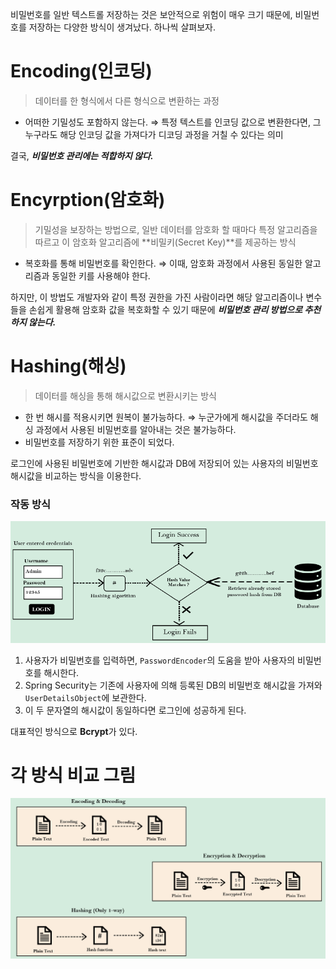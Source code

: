 비밀번호를 일반 텍스트롤 저장하는 것은 보안적으로 위험이 매우 크기 때문에, 비밀번호를 저장하는 다양한 방식이 생겨났다. 하나씩 살펴보자.

# Encoding(인코딩)

> 데이터를 한 형식에서 다른 형식으로 변환하는 과정
> 
- 어떠한 기밀성도 포함하지 않는다.
⇒ 특정 텍스트를 인코딩 값으로 변환한다면, 그 누구라도 해당 인코딩 값을 가져다가 디코딩 과정을 거칠 수 있다는 의미

결국, ***비밀번호 관리에는 적합하지 않다.***

# Encyrption(암호화)

> 기밀성을 보장하는 방법으로, 일반 데이터를 암호화 할 때마다 특정 알고리즘을 따르고 이 암호화 알고리즘에 **비밀키(Secret Key)**를 제공하는 방식
> 
- 복호화를 통해 비밀번호를 확인한다. 
⇒ 이때, 암호화 과정에서 사용된 동일한 알고리즘과 동일한 키를 사용해야 한다.

하지만, 이 방법도 개발자와 같이 특정 권한을 가진 사람이라면 해당 알고리즘이나 변수들을 손쉽게 활용해 암호화 값을 복호화할 수 있기 때문에 ***비밀번호 관리 방법으로 추천하지 않는다.***

# Hashing(해싱)

> 데이터를 해싱을 통해 해시값으로 변환시키는 방식
> 
- 한 번 해시를 적용시키면 원복이 불가능하다. 
⇒ 누군가에게 해시값을 주더라도 해싱 과정에서 사용된 비밀번호를 알아내는 것은 불가능하다.
- 비밀번호를 저장하기 위한 표준이 되었다.

로그인에 사용된 비밀번호에 기반한 해시값과 DB에 저장되어 있는 사용자의 비밀번호 해시값을 비교하는 방식을 이용한다. 

### 작동 방식

![Untitled](./images/security19.png)

1. 사용자가 비밀번호를 입력하면, `PasswordEncoder`의 도움을 받아 사용자의 비밀번호를 해시한다. 
2. Spring Security는 기존에 사용자에 의해 등록된 DB의 비밀번호 해시값을 가져와 `UserDetailsObject`에 보관한다.
3. 이 두 문자열의 해시값이 동일하다면 로그인에 성공하게 된다. 

대표적인 방식으로 **Bcrypt**가 있다.

# 각 방식 비교 그림

![Untitled](./images/security20.png)